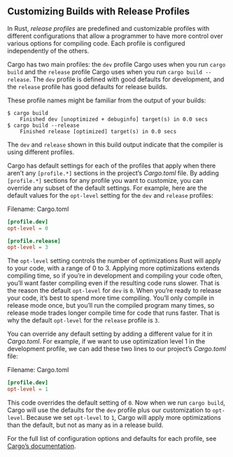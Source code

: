 ## Customizing Builds with Release Profiles

In Rust, *release profiles* are predefined and customizable profiles with
different configurations that allow a programmer to have more control over
various options for compiling code. Each profile is configured independently of
the others.

Cargo has two main profiles: the `dev` profile Cargo uses when you run `cargo
build` and the `release` profile Cargo uses when you run `cargo build
--release`. The `dev` profile is defined with good defaults for development,
and the `release` profile has good defaults for release builds.

These profile names might be familiar from the output of your builds:

```text
$ cargo build
    Finished dev [unoptimized + debuginfo] target(s) in 0.0 secs
$ cargo build --release
    Finished release [optimized] target(s) in 0.0 secs
```

The `dev` and `release` shown in this build output indicate that the compiler
is using different profiles.

Cargo has default settings for each of the profiles that apply when there
aren’t any `[profile.*]` sections in the project’s *Cargo.toml* file. By adding
`[profile.*]` sections for any profile you want to customize, you can override
any subset of the default settings. For example, here are the default values
for the `opt-level` setting for the `dev` and `release` profiles:

<span class="filename">Filename: Cargo.toml</span>

```toml
[profile.dev]
opt-level = 0

[profile.release]
opt-level = 3
```

The `opt-level` setting controls the number of optimizations Rust will apply to
your code, with a range of 0 to 3. Applying more optimizations extends
compiling time, so if you’re in development and compiling your code often,
you’ll want faster compiling even if the resulting code runs slower. That is
the reason the default `opt-level` for `dev` is `0`. When you’re ready to
release your code, it’s best to spend more time compiling. You’ll only compile
in release mode once, but you’ll run the compiled program many times, so
release mode trades longer compile time for code that runs faster. That is why
the default `opt-level` for the `release` profile is `3`.

You can override any default setting by adding a different value for it in
*Cargo.toml*. For example, if we want to use optimization level 1 in the
development profile, we can add these two lines to our project’s *Cargo.toml*
file:

<span class="filename">Filename: Cargo.toml</span>

```toml
[profile.dev]
opt-level = 1
```

This code overrides the default setting of `0`. Now when we run `cargo build`,
Cargo will use the defaults for the `dev` profile plus our customization to
`opt-level`. Because we set `opt-level` to `1`, Cargo will apply more
optimizations than the default, but not as many as in a release build.

For the full list of configuration options and defaults for each profile, see
[Cargo’s documentation](https://doc.rust-lang.org/cargo/reference/manifest.html#the-profile-sections).
